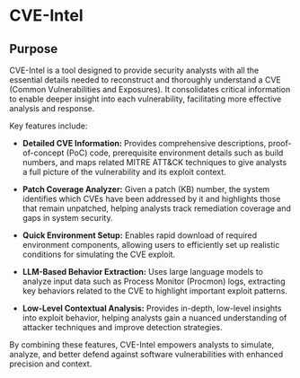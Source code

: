 # CVE-Intel
## Purpose

CVE-Intel is a tool designed to provide security analysts with all the essential details needed to reconstruct and thoroughly understand a CVE (Common Vulnerabilities and Exposures). It consolidates critical information to enable deeper insight into each vulnerability, facilitating more effective analysis and response.

Key features include:

- **Detailed CVE Information:** Provides comprehensive descriptions, proof-of-concept (PoC) code, prerequisite environment details such as build numbers, and maps related MITRE ATT&CK techniques to give analysts a full picture of the vulnerability and its exploit context.

- **Patch Coverage Analyzer:** Given a patch (KB) number, the system identifies which CVEs have been addressed by it and highlights those that remain unpatched, helping analysts track remediation coverage and gaps in system security.

- **Quick Environment Setup:** Enables rapid download of required environment components, allowing users to efficiently set up realistic conditions for simulating the CVE exploit.

- **LLM-Based Behavior Extraction:** Uses large language models to analyze input data such as Process Monitor (Procmon) logs, extracting key behaviors related to the CVE to highlight important exploit patterns.

- **Low-Level Contextual Analysis:** Provides in-depth, low-level insights into exploit behavior, helping analysts gain a nuanced understanding of attacker techniques and improve detection strategies.

By combining these features, CVE-Intel empowers analysts to simulate, analyze, and better defend against software vulnerabilities with enhanced precision and context.



